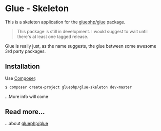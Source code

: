 # Glue - Skeleton

This is a skeleton application for the [gluephp/glue](https://github.com/gluephp/glue) package.

> This package is still in development. I would suggest to wait until there's at least one tagged release.

Glue is really just, as the name suggests, the glue between some awesome 3rd party packages.


## Installation

Use [Composer](https://getcomposer.org):

```bash
$ composer create-project gluephp/glue-skeleton dev-master
```

...More info will come

## Read more...
...about [gluephp/glue](https://github.com/gluephp/glue)
